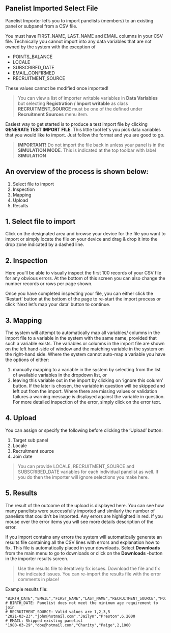 ## Panelist Imported Select File

Panelist Importer let’s you to import panelists (members) to an existing panel or subpanel from a CSV file.

You must have FIRST_NAME, LAST_NAME and EMAIL columns in your CSV file. Technically you cannot import into any data variables that are not owned by the system with the exception of

- POINTS_BALANCE
- LOCALE
- SUBSCRIBED_DATE
- EMAIL_CONFIRMED
- RECRUITMENT_SOURCE

These values cannot be modified once imported!

> You can view a list of importer writable variables in **Data Variables** but selecting **Registration / Import writable** as class
> **RECRUITMENT_SOURCE** must be one of the defined under **Recruitment Sources** menu item.

Easiest way to get started is to produce a test import file by clicking **GENERATE TEST IMPORT FILE**. This little tool let's you pick data variables that you would like to import. Just follow the format and you are good to go. 

> **IMPORTANT!** Do not import the file back in unless your panel is in the **SIMULATION MODE**. This is indicated at the top toolbar with label **SIMULATION**

## An overview of the process is shown below:

1. Select file to import 
2. Inspection 
3. Mapping
4. Upload
5. Results

## 1.	Select file to import

Click on the designated area and browse your device for the file you want to import or simply locate the file on your device and drag & drop it into the drop zone indicated by a dashed line.

## 2.	Inspection

Here you’ll be able to visually inspect the first 100 records of your CSV file for any obvious errors. At the bottom of this screen you can also change the number records or rows per page shown. 

Once you have completed inspecting your file, you can either click the ‘Restart’ button at the bottom of the page to re-start the import process or click ‘Next let’s map your data’ button to continue.

## 3.	Mapping

The system will attempt to automatically map all variables/ columns in the import file to a variable in the system with the same name, provided that such a variable exists. 
The variables or columns in the import file are shown on the left hand-side of window and the matching variable in the system on the right-hand side.
Where the system cannot auto-map a variable you have the options of either: 

1.	manually mapping to a variable in the system by selecting from the list of available variables in the dropdown list, or 
2.	leaving this variable out in the import by clicking on ‘ignore this column’ button.
If the later is chosen, the variable in question will be skipped and left out from the import. 
Where there are missing values or validation failures a warning message is displayed against the variable in question. For more detailed inspection of the error, simply click on the error text.

## 4.	Upload

You can assign or specify the following before clicking the ‘Upload’ button:
1.	Target sub panel 
2.	Locale
3.	Recruitment source
4.	Join date

> You can provide LOCALE, RECRUITMENT_SOURCE and SUBSCRIBED_DATE variables for each individual panelist as well. If you do then the importer will ignore selections you make here.

## 5.	Results

The result of the outcome of the upload is displayed here. You can see how many panelists were successfully imported and similarly the number of panelists that couldn’t be imported. Any errors are highlighted in red. If you mouse over the error items you will see more details description of the error.

If you import contains any errors the system will automatically generate an results file containing all the CSV lines with errors and explanation how to fix. This file is automatically placed in your downloads. Select **Downloads** from the main menu to go to downloads or click on the **Downloads** -button in the importer results screen. 

> Use the results file to iteratively fix issues. Download the file and fix the indicated issues. You can re-import the results file with the error comments in place!

Example results file:

```csv
"BIRTH_DATE","EMAIL","FIRST_NAME","LAST_NAME","RECRUITMENT_SOURCE","POINTS_BALANCE"
# BIRTH_DATE: Panelist does not meet the minimum age requirement to join
# RECRUITMENT_SOURCE: Valid values are 1,2,3,5
"2021-03-23","john@hotmail.com","Jailyn","Preston",6,2000
# EMAIL: Skipped existing panelist
"1980-03-29","doe@hotmail.com","Charity","Paige",2,1000
```
